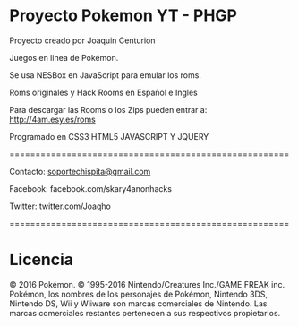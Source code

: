 # Proyecto Pokemon YT - PHGP

Proyecto creado por Joaquin Centurion

Juegos en linea de Pokémon.

Se usa NESBox en JavaScript para emular los roms.

Roms originales y Hack Rooms en Español e Ingles

Para descargar las Rooms o los Zips pueden entrar a: http://4am.esy.es/roms

Programado en CSS3 HTML5 JAVASCRIPT Y JQUERY

======================================================

Contacto: soportechispita@gmail.com

Facebook: facebook.com/skary4anonhacks

Twitter: twitter.com/Joaqho

======================================================

# Licencia

© 2016 Pokémon. © 1995-2016 Nintendo/Creatures Inc./GAME FREAK inc. Pokémon, los nombres de los personajes de Pokémon, Nintendo 3DS, Nintendo DS, Wii y Wiiware son marcas comerciales de Nintendo. Las marcas comerciales restantes pertenecen a sus respectivos propietarios.
